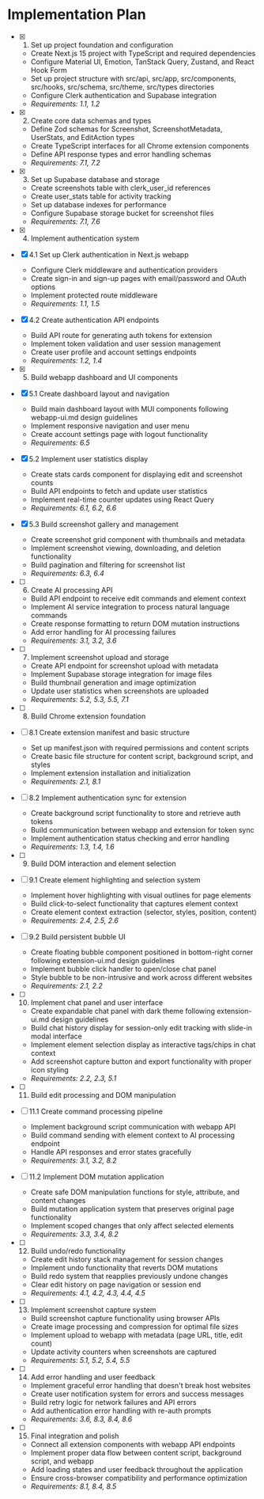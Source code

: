 # Implementation Plan

- [x] 1. Set up project foundation and configuration
  - Create Next.js 15 project with TypeScript and required dependencies
  - Configure Material UI, Emotion, TanStack Query, Zustand, and React Hook Form
  - Set up project structure with src/api, src/app, src/components, src/hooks, src/schema, src/theme, src/types directories
  - Configure Clerk authentication and Supabase integration
  - _Requirements: 1.1, 1.2_

- [x] 2. Create core data schemas and types
  - Define Zod schemas for Screenshot, ScreenshotMetadata, UserStats, and EditAction types
  - Create TypeScript interfaces for all Chrome extension components
  - Define API response types and error handling schemas
  - _Requirements: 7.1, 7.2_

- [x] 3. Set up Supabase database and storage
  - Create screenshots table with clerk_user_id references
  - Create user_stats table for activity tracking
  - Set up database indexes for performance
  - Configure Supabase storage bucket for screenshot files
  - _Requirements: 7.1, 7.6_

- [x] 4. Implement authentication system
- [x] 4.1 Set up Clerk authentication in Next.js webapp
  - Configure Clerk middleware and authentication providers
  - Create sign-in and sign-up pages with email/password and OAuth options
  - Implement protected route middleware
  - _Requirements: 1.1, 1.5_

- [x] 4.2 Create authentication API endpoints
  - Build API route for generating auth tokens for extension
  - Implement token validation and user session management
  - Create user profile and account settings endpoints
  - _Requirements: 1.2, 1.4_

- [x] 5. Build webapp dashboard and UI components
- [x] 5.1 Create dashboard layout and navigation
  - Build main dashboard layout with MUI components following webapp-ui.md design guidelines
  - Implement responsive navigation and user menu
  - Create account settings page with logout functionality
  - _Requirements: 6.5_

- [x] 5.2 Implement user statistics display
  - Create stats cards component for displaying edit and screenshot counts
  - Build API endpoints to fetch and update user statistics
  - Implement real-time counter updates using React Query
  - _Requirements: 6.1, 6.2, 6.6_

- [x] 5.3 Build screenshot gallery and management
  - Create screenshot grid component with thumbnails and metadata
  - Implement screenshot viewing, downloading, and deletion functionality
  - Build pagination and filtering for screenshot list
  - _Requirements: 6.3, 6.4_

- [ ] 6. Create AI processing API
  - Build API endpoint to receive edit commands and element context
  - Implement AI service integration to process natural language commands
  - Create response formatting to return DOM mutation instructions
  - Add error handling for AI processing failures
  - _Requirements: 3.1, 3.2, 3.6_

- [ ] 7. Implement screenshot upload and storage
  - Create API endpoint for screenshot upload with metadata
  - Implement Supabase storage integration for image files
  - Build thumbnail generation and image optimization
  - Update user statistics when screenshots are uploaded
  - _Requirements: 5.2, 5.3, 5.5, 7.1_

- [ ] 8. Build Chrome extension foundation
- [ ] 8.1 Create extension manifest and basic structure
  - Set up manifest.json with required permissions and content scripts
  - Create basic file structure for content script, background script, and styles
  - Implement extension installation and initialization
  - _Requirements: 2.1, 8.1_

- [ ] 8.2 Implement authentication sync for extension
  - Create background script functionality to store and retrieve auth tokens
  - Build communication between webapp and extension for token sync
  - Implement authentication status checking and error handling
  - _Requirements: 1.3, 1.4, 1.6_

- [ ] 9. Build DOM interaction and element selection
- [ ] 9.1 Create element highlighting and selection system
  - Implement hover highlighting with visual outlines for page elements
  - Build click-to-select functionality that captures element context
  - Create element context extraction (selector, styles, position, content)
  - _Requirements: 2.4, 2.5, 2.6_

- [ ] 9.2 Build persistent bubble UI
  - Create floating bubble component positioned in bottom-right corner following extension-ui.md design guidelines
  - Implement bubble click handler to open/close chat panel
  - Style bubble to be non-intrusive and work across different websites
  - _Requirements: 2.1, 2.2_

- [ ] 10. Implement chat panel and user interface
  - Create expandable chat panel with dark theme following extension-ui.md design guidelines
  - Build chat history display for session-only edit tracking with slide-in modal interface
  - Implement element selection display as interactive tags/chips in chat context
  - Add screenshot capture button and export functionality with proper icon styling
  - _Requirements: 2.2, 2.3, 5.1_

- [ ] 11. Build edit processing and DOM manipulation
- [ ] 11.1 Create command processing pipeline
  - Implement background script communication with webapp API
  - Build command sending with element context to AI processing endpoint
  - Handle API responses and error states gracefully
  - _Requirements: 3.1, 3.2, 8.2_

- [ ] 11.2 Implement DOM mutation application
  - Create safe DOM manipulation functions for style, attribute, and content changes
  - Build mutation application system that preserves original page functionality
  - Implement scoped changes that only affect selected elements
  - _Requirements: 3.3, 3.4, 8.2_

- [ ] 12. Build undo/redo functionality
  - Create edit history stack management for session changes
  - Implement undo functionality that reverts DOM mutations
  - Build redo system that reapplies previously undone changes
  - Clear edit history on page navigation or session end
  - _Requirements: 4.1, 4.2, 4.3, 4.4, 4.5_

- [ ] 13. Implement screenshot capture system
  - Build screenshot capture functionality using browser APIs
  - Create image processing and compression for optimal file sizes
  - Implement upload to webapp with metadata (page URL, title, edit count)
  - Update activity counters when screenshots are captured
  - _Requirements: 5.1, 5.2, 5.4, 5.5_

- [ ] 14. Add error handling and user feedback
  - Implement graceful error handling that doesn't break host websites
  - Create user notification system for errors and success messages
  - Build retry logic for network failures and API errors
  - Add authentication error handling with re-auth prompts
  - _Requirements: 3.6, 8.3, 8.4, 8.6_

- [ ] 15. Final integration and polish
  - Connect all extension components with webapp API endpoints
  - Implement proper data flow between content script, background script, and webapp
  - Add loading states and user feedback throughout the application
  - Ensure cross-browser compatibility and performance optimization
  - _Requirements: 8.1, 8.4, 8.5_
